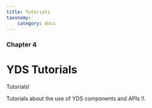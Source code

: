 ```yaml
---
title: Tutorials
taxonomy:
    category: docs
---
```


### Chapter 4

# YDS Tutorials


Tutorials!


Tutorials about the use of YDS components and APIs !!.
